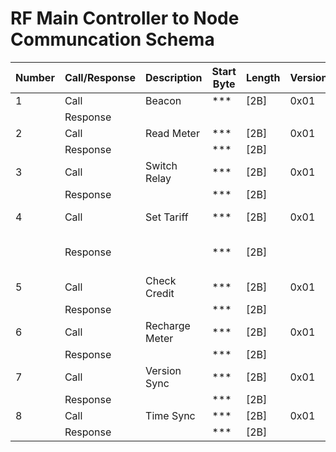 # RF Main Controller to Node Communcation Schema

|  Number | Call/Response | Description | Start Byte | Length | Version | Function | Meter ID | Additional Information | UUID | Checksum | End Byte |
|  ------ | ------ | ------ | ------ | ------ | ------ | ------ | ------ | ------ | ------ | ------ | ------ |
|  1 | Call | Beacon | *** | [2B] | 0x01 | 0x01 | [4B] | empty | [16B] | [1B] | ### |
|   | Response |  |  |  |  |  |  | same as the call  |  |  |  |
|  2 | Call | Read Meter | *** | [2B] | 0x01 | 0x02 | [4B] | empty | [16B] | [1B] | ### |
|   | Response |  | *** | [2B] |  |  | [4B] | [12B-Voltage, Current, Power, Power Factor, Energy Consumed] | [16B] | [1B] | ### |
|  3 | Call | Switch Relay | *** | [2B] | 0x01 | 0x03 | [4B] | [1B-Status:0x00(off),0x01(on)] | [16B] | [1B] | ### |
|   | Response |  | *** | [2B] |  |  | [4B] | [1B-ValidatedCommunication:0x01(yes),0x02(no)] | [16B] | [1B] | ### |
|  4 | Call | Set Tariff | *** | [2B] | 0x01 | 0x04 | [4B] | [4B-Timestamp#1] [4B-Price#1] [4B-Timestamp#2] [4B-Price#2] [4B-GeneratedTimeStamp] [4B-ActivateTimeStamp] | [16B] | [1B] | ### |
|   | Response |  | *** | [2B] |  |  | [4B] | [1B-ValidatedCommunication:0x01(yes),0x02(no),0x03(expired),0x04(newer availible)] | [16B] | [1B] | ### |
|  5 | Call | Check Credit | *** | [2B] | 0x01 | 0x05 | [4B] | empty | [16B] | [1B] | ### |
|   | Response |  | *** | [2B] |  |  | [4B] | [2B-Current Credit] | [16B] | [1B] | ### |
|  6 | Call | Recharge Meter | *** | [2B] | 0x01 | 0x06 | [4B] | [2B-Credit to Add] | [16B] | [1B] | ### |
|   | Response |  | *** | [2B] |  |  | [4B] | [1B-ValidatedCommunication:0x01(yes),0x02(no)] | [16B] | [1B] | ### |
|  7 | Call | Version Sync | *** | [2B] | 0x01 | 0x08 | [4B] | [1B-NumberSupportedVersions(currently_1)] [#B-Commands&Conventions] | [16B] | [1B] | ### |
|   | Response |  | *** | [2B] |  |  | [4B] | [1B-ValidatedCommunication:0x01(yes),0x02(no)] | [16B] | [1B] | ### |
|  8 | Call | Time Sync | *** | [2B] | 0x01 | 0x09 | [4B] | [4B-CurrentTimeStamp] | [16B] | [1B] | ### |
|   | Response |  | *** | [2B] |  |  | [4B] | [1B-ValidatedCommunication:0x01(yes),0x02(no)] | [16B] | [1B] | ### |
